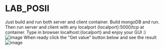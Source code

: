 # LAB_POSII
Just build and run both server and client container.
Build mongoDB and run.
Then run server and client with any localport {localport}:5000/tcp at container.
Type in browser localhost:{localport} and enjoy your GUI :)
![image](https://user-images.githubusercontent.com/10521988/110220916-f3e7f480-7ed9-11eb-89f1-378e86bca5e5.png)
When ready click the "Get value" button below and see the result
![image](https://user-images.githubusercontent.com/10521988/110220942-12e68680-7eda-11eb-9eb5-b8b7abe5d2b4.png)
